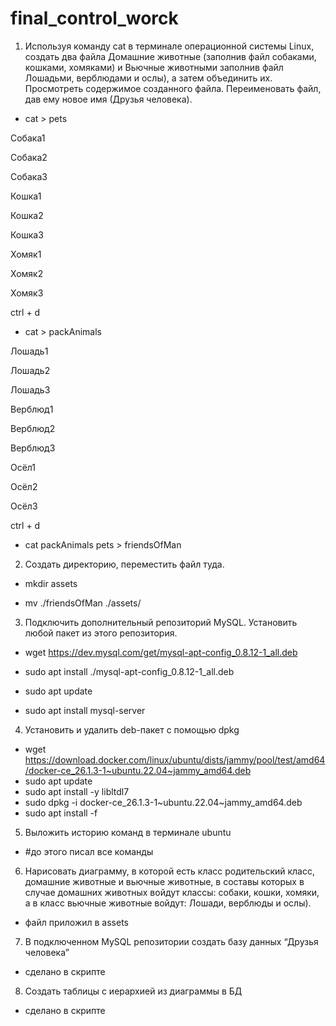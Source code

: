 # final_control_worck


1. Используя команду cat в терминале операционной системы Linux, создать
два файла Домашние животные (заполнив файл собаками, кошками,
хомяками) и Вьючные животными заполнив файл Лошадьми, верблюдами и
ослы), а затем объединить их. Просмотреть содержимое созданного файла.
Переименовать файл, дав ему новое имя (Друзья человека).

- cat > pets

Собака1

Собака2

Собака3

Кошка1

Кошка2

Кошка3

Хомяк1

Хомяк2

Хомяк3

ctrl + d

- cat > packAnimals

Лошадь1

Лошадь2

Лошадь3

Верблюд1

Верблюд2

Верблюд3

Осёл1

Осёл2

Осёл3

ctrl + d

- cat packAnimals pets > friendsOfMan

2. Создать директорию, переместить файл туда.

- mkdir assets

- mv ./friendsOfMan ./assets/

3. Подключить дополнительный репозиторий MySQL. Установить любой пакет
из этого репозитория.

- wget https://dev.mysql.com/get/mysql-apt-config_0.8.12-1_all.deb

- sudo apt install ./mysql-apt-config_0.8.12-1_all.deb

- sudo apt update

- sudo apt install mysql-server

4. Установить и удалить deb-пакет с помощью dpkg

- wget
https://download.docker.com/linux/ubuntu/dists/jammy/pool/test/amd64/docker-ce_26.1.3-1~ubuntu.22.04~jammy_amd64.deb
- sudo apt update
- sudo apt install -y libltdl7
- sudo dpkg -i docker-ce_26.1.3-1~ubuntu.22.04~jammy_amd64.deb
- sudo apt install -f

5. Выложить историю команд в терминале ubuntu

- #до этого писал все команды

6. Нарисовать диаграмму, в которой есть класс родительский класс, домашние
животные и вьючные животные, в составы которых в случае домашних
животных войдут классы: собаки, кошки, хомяки, а в класс вьючные животные
войдут: Лошади, верблюды и ослы).

- файл приложил в assets

7. В подключенном MySQL репозитории создать базу данных “Друзья
человека”

- сделано в скрипте

8. Создать таблицы с иерархией из диаграммы в БД

- сделано в скрипте
